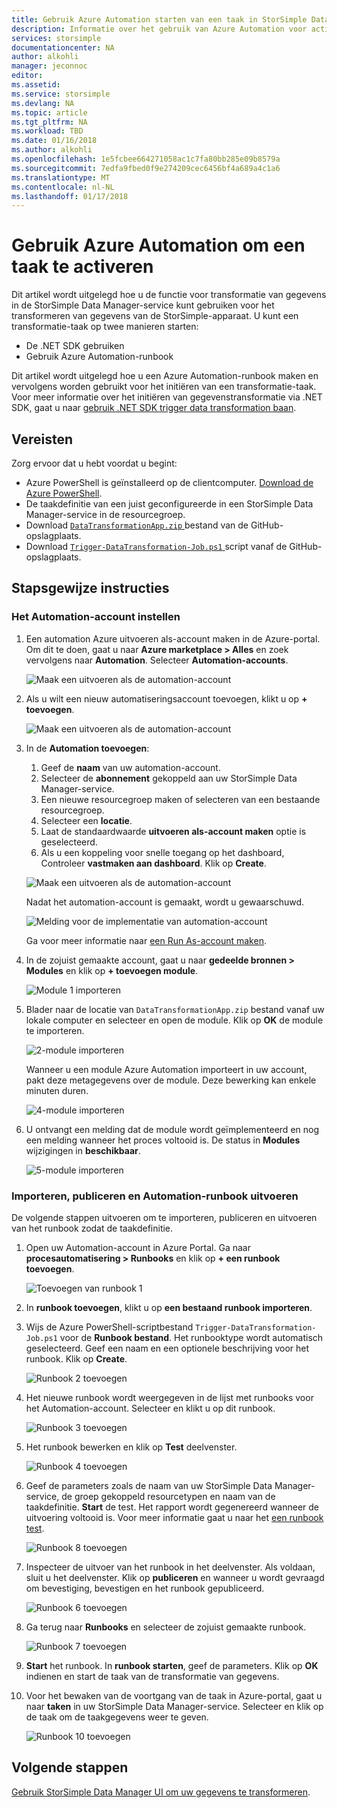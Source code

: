 ```yaml
---
title: Gebruik Azure Automation starten van een taak in StorSimple Data Manager | Microsoft Docs
description: Informatie over het gebruik van Azure Automation voor activering van StorSimple Data Manager-taken
services: storsimple
documentationcenter: NA
author: alkohli
manager: jeconnoc
editor: 
ms.assetid: 
ms.service: storsimple
ms.devlang: NA
ms.topic: article
ms.tgt_pltfrm: NA
ms.workload: TBD
ms.date: 01/16/2018
ms.author: alkohli
ms.openlocfilehash: 1e5fcbee664271058ac1c7fa80bb285e09b8579a
ms.sourcegitcommit: 7edfa9fbed0f9e274209cec6456bf4a689a4c1a6
ms.translationtype: MT
ms.contentlocale: nl-NL
ms.lasthandoff: 01/17/2018
---
```

# <a name="use-azure-automation-to-trigger-a-job"></a>Gebruik Azure Automation om een taak te activeren

Dit artikel wordt uitgelegd hoe u de functie voor transformatie van gegevens in de StorSimple Data Manager-service kunt gebruiken voor het transformeren van gegevens van de StorSimple-apparaat. U kunt een transformatie-taak op twee manieren starten: 

 - De .NET SDK gebruiken
 - Gebruik Azure Automation-runbook
 
Dit artikel wordt uitgelegd hoe u een Azure Automation-runbook maken en vervolgens worden gebruikt voor het initiëren van een transformatie-taak. Voor meer informatie over het initiëren van gegevenstransformatie via .NET SDK, gaat u naar [gebruik .NET SDK trigger data transformation baan](storsimple-data-manager-dotnet-jobs.md).

## <a name="prerequisites"></a>Vereisten

Zorg ervoor dat u hebt voordat u begint:

*   Azure PowerShell is geïnstalleerd op de clientcomputer. [Download de Azure PowerShell](https://docs.microsoft.com/powershell/azure/install-azurerm-ps).
*   De taakdefinitie van een juist geconfigureerde in een StorSimple Data Manager-service in de resourcegroep.
*   Download [ `DataTransformationApp.zip` ](https://github.com/Azure-Samples/storsimple-dotnet-data-manager-get-started/raw/master/Azure%20Automation%20For%20Data%20Manager/DataTransformationApp.zip) bestand van de GitHub-opslagplaats. 
*   Download [ `Trigger-DataTransformation-Job.ps1` ](https://github.com/Azure-Samples/storsimple-dotnet-data-manager-get-started/blob/master/Azure%20Automation%20For%20Data%20Manager/Trigger-DataTransformation-Job.ps1) script vanaf de GitHub-opslagplaats.

## <a name="step-by-step-procedure"></a>Stapsgewijze instructies

### <a name="set-up-the-automation-account"></a>Het Automation-account instellen

1. Een automation Azure uitvoeren als-account maken in de Azure-portal. Om dit te doen, gaat u naar **Azure marketplace > Alles** en zoek vervolgens naar **Automation**. Selecteer **Automation-accounts**.

    ![Maak een uitvoeren als de automation-account](./media/storsimple-data-manager-job-using-automation/search-automation-account1.png)

2. Als u wilt een nieuw automatiseringsaccount toevoegen, klikt u op **+ toevoegen**.

    ![Maak een uitvoeren als de automation-account](./media/storsimple-data-manager-job-using-automation/add-automation-account1.png)

3. In de **Automation toevoegen**:

    1. Geef de **naam** van uw automation-account.
    2. Selecteer de **abonnement** gekoppeld aan uw StorSimple Data Manager-service.
    3. Een nieuwe resourcegroep maken of selecteren van een bestaande resourcegroep.
    4. Selecteer een **locatie**.
    5. Laat de standaardwaarde **uitvoeren als-account maken** optie is geselecteerd.
    6. Als u een koppeling voor snelle toegang op het dashboard, Controleer **vastmaken aan dashboard**. Klik op **Create**.

    ![Maak een uitvoeren als de automation-account](./media/storsimple-data-manager-job-using-automation/create-automation-run-as-account.png)
    
    Nadat het automation-account is gemaakt, wordt u gewaarschuwd.
    
    ![Melding voor de implementatie van automation-account](./media/storsimple-data-manager-job-using-automation/deployment-automation-account-notification1.png)

    Ga voor meer informatie naar [een Run As-account maken](../automation/automation-create-runas-account.md).

3. In de zojuist gemaakte account, gaat u naar **gedeelde bronnen > Modules** en klik op **+ toevoegen module**.

    ![Module 1 importeren](./media/storsimple-data-manager-job-using-automation/import-module-1.png)

4. Blader naar de locatie van `DataTransformationApp.zip` bestand vanaf uw lokale computer en selecteer en open de module. Klik op **OK** de module te importeren.

    ![2-module importeren](./media/storsimple-data-manager-job-using-automation/import-module-2.png)

   Wanneer u een module Azure Automation importeert in uw account, pakt deze metagegevens over de module. Deze bewerking kan enkele minuten duren.

   ![4-module importeren](./media/storsimple-data-manager-job-using-automation/import-module-4.png)

5. U ontvangt een melding dat de module wordt geïmplementeerd en nog een melding wanneer het proces voltooid is.  De status in **Modules** wijzigingen in **beschikbaar**.

    ![5-module importeren](./media/storsimple-data-manager-job-using-automation/import-module-5.png)

### <a name="import-publish-and-run-automation-runbook"></a>Importeren, publiceren en Automation-runbook uitvoeren

De volgende stappen uitvoeren om te importeren, publiceren en uitvoeren van het runbook zodat de taakdefinitie.

1. Open uw Automation-account in Azure Portal. Ga naar **procesautomatisering > Runbooks** en klik op **+ een runbook toevoegen**.

    ![Toevoegen van runbook 1](./media/storsimple-data-manager-job-using-automation/add-runbook-1.png)

2. In **runbook toevoegen**, klikt u op **een bestaand runbook importeren**.

3. Wijs de Azure PowerShell-scriptbestand `Trigger-DataTransformation-Job.ps1` voor de **Runbook bestand**. Het runbooktype wordt automatisch geselecteerd. Geef een naam en een optionele beschrijving voor het runbook. Klik op **Create**.

    ![Runbook 2 toevoegen](./media/storsimple-data-manager-job-using-automation/add-runbook-2.png)

4. Het nieuwe runbook wordt weergegeven in de lijst met runbooks voor het Automation-account. Selecteer en klikt u op dit runbook.

    ![Runbook 3 toevoegen](./media/storsimple-data-manager-job-using-automation/add-runbook-3.png)

5. Het runbook bewerken en klik op **Test** deelvenster.

    ![Runbook 4 toevoegen](./media/storsimple-data-manager-job-using-automation/add-runbook-4.png)

6. Geef de parameters zoals de naam van uw StorSimple Data Manager-service, de groep gekoppeld resourcetypen en naam van de taakdefinitie. **Start** de test. Het rapport wordt gegenereerd wanneer de uitvoering voltooid is. Voor meer informatie gaat u naar het [een runbook test](../automation/automation-first-runbook-textual-powershell.md#step-3---test-the-runbook).

    ![Runbook 8 toevoegen](./media/storsimple-data-manager-job-using-automation/add-runbook-8.png)    

7. Inspecteer de uitvoer van het runbook in het deelvenster. Als voldaan, sluit u het deelvenster. Klik op **publiceren** en wanneer u wordt gevraagd om bevestiging, bevestigen en het runbook gepubliceerd.

    ![Runbook 6 toevoegen](./media/storsimple-data-manager-job-using-automation/add-runbook-6.png)

8. Ga terug naar **Runbooks** en selecteer de zojuist gemaakte runbook.

    ![Runbook 7 toevoegen](./media/storsimple-data-manager-job-using-automation/add-runbook-7.png)

9. **Start** het runbook. In **runbook starten**, geef de parameters. Klik op **OK** indienen en start de taak van de transformatie van gegevens.

10. Voor het bewaken van de voortgang van de taak in Azure-portal, gaat u naar **taken** in uw StorSimple Data Manager-service. Selecteer en klik op de taak om de taakgegevens weer te geven.

    ![Runbook 10 toevoegen](./media/storsimple-data-manager-job-using-automation/add-runbook-10.png)

## <a name="next-steps"></a>Volgende stappen

[Gebruik StorSimple Data Manager UI om uw gegevens te transformeren](storsimple-data-manager-ui.md).